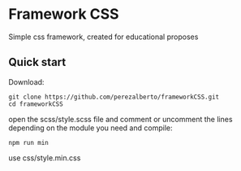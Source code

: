 # Framework CSS

Simple css framework, created for educational proposes

## Quick start
Download:
```
git clone https://github.com/perezalberto/frameworkCSS.git
cd frameworkCSS
```
open the scss/style.scss file and comment or uncomment the lines depending on the module you need
and compile:
```
npm run min
```
use css/style.min.css
